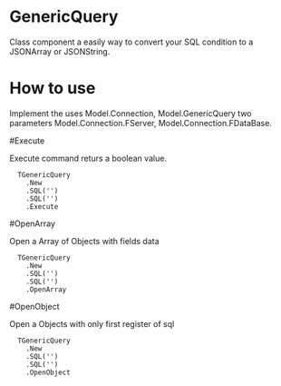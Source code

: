 # GenericQuery

Class component a easily way to convert your SQL condition to a JSONArray or JSONString.

# How to use

Implement the uses Model.Connection, Model.GenericQuery two parameters Model.Connection.FServer, Model.Connection.FDataBase.

#Execute

Execute command returs a boolean value.
```delphi
  TGenericQuery
    .New
    .SQL('')
    .SQL('')
    .Execute
```
#OpenArray

Open a Array of Objects with fields data
```delphi
  TGenericQuery
    .New
    .SQL('')
    .SQL('')
    .OpenArray
```

#OpenObject

Open a Objects with only first register of sql
```delphi
  TGenericQuery
    .New
    .SQL('')
    .SQL('')
    .OpenObject
```
